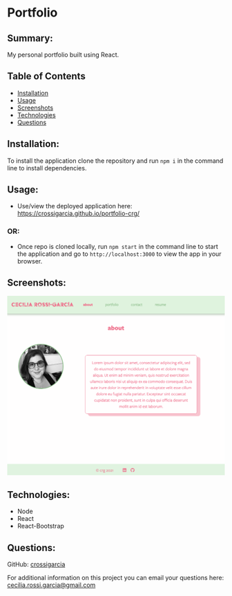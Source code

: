 # Portfolio

## Summary: 
My personal portfolio built using React.


## Table of Contents
* [Installation](#installation)
* [Usage](#usage)
* [Screenshots](#screenshots)
* [Technologies](#technologies)
* [Questions](#questions)


## Installation:
To install the application clone the repository and run `npm i` in the command line to install dependencies.

## Usage:
* Use/view the deployed application here: https://crossigarcia.github.io/portfolio-crg/

### OR:
* Once repo is cloned locally, run `npm start` in the command line to start the application and go to `http://localhost:3000` to view the app in your browser.

## Screenshots:
![Homepage](./src/assets/imgs/about.png)

## Technologies:
+ Node
+ React
+ React-Bootstrap

## Questions:
GitHub: [crossigarcia](https://github.com/crossigarcia) 

For additional information on this project you can email your questions here: <cecilia.rossi.garcia@gmail.com>  